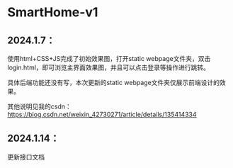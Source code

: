 ﻿# SmartHome-v1

## 2024.1.7：

使用html+CSS+JS完成了初始效果图，打开static webpage文件夹，双击login.html，即可浏览主界面效果图，并且可以点击登录等操作进行跳转。

具体后端功能还没有写，本次更新的static webpage文件夹仅展示前端设计的效果。

其他说明见我的csdn：https://blog.csdn.net/weixin_42730271/article/details/135414334

## 2024.1.14：

更新接口文档
